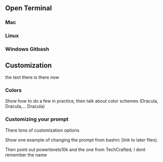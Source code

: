 




## Open Terminal 

### Mac

### Linux

### Windows Gitbash


## Customization
the text there is there now

### Colors

Show how to do a few in practice, then talk about color schemes (Dracula, Dracula,... Dracula)

### Customizing your prompt

There tons of customization options 

Show one example of changing the prompt from bashrc (link to later files). 

Then point out powerlevels10k and the one from TechCrafted, I dont remember the name
